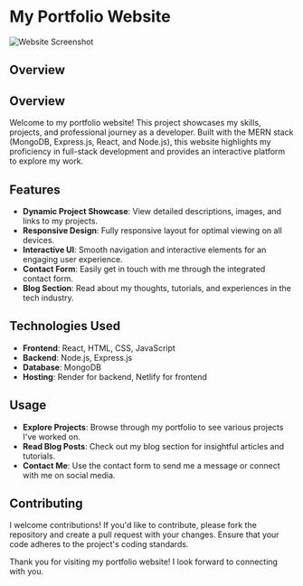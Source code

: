 # My Portfolio Website

![Website Screenshot](https://drive.google.com/uc?export=view&id=1erzgc1QspsNCHsrXxpLo6czZzO6q7K_p)

## Overview

## Overview

Welcome to my portfolio website! This project showcases my skills, projects, and professional journey as a developer. Built with the MERN stack (MongoDB, Express.js, React, and Node.js), this website highlights my proficiency in full-stack development and provides an interactive platform to explore my work.

## Features

- **Dynamic Project Showcase**: View detailed descriptions, images, and links to my projects.
- **Responsive Design**: Fully responsive layout for optimal viewing on all devices.
- **Interactive UI**: Smooth navigation and interactive elements for an engaging user experience.
- **Contact Form**: Easily get in touch with me through the integrated contact form.
- **Blog Section**: Read about my thoughts, tutorials, and experiences in the tech industry.

## Technologies Used

- **Frontend**: React, HTML, CSS, JavaScript
- **Backend**: Node.js, Express.js
- **Database**: MongoDB
- **Hosting**: Render for backend, Netlify for frontend

## Usage

- **Explore Projects**: Browse through my portfolio to see various projects I've worked on.
- **Read Blog Posts**: Check out my blog section for insightful articles and tutorials.
- **Contact Me**: Use the contact form to send me a message or connect with me on social media.

## Contributing

I welcome contributions! If you'd like to contribute, please fork the repository and create a pull request with your changes. Ensure that your code adheres to the project's coding standards.

Thank you for visiting my portfolio website! I look forward to connecting with you.
